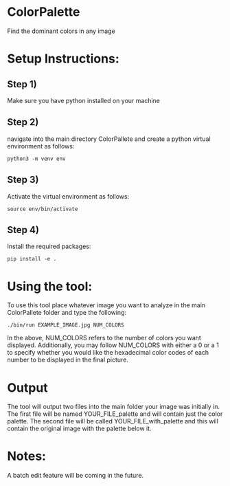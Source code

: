 # ColorPalette
Find the dominant colors in any image

# Setup Instructions:
## Step 1)
Make sure you have python installed on your machine

## Step 2)
navigate into the main directory ColorPallete and create a python virtual environment as follows:
```
python3 -m venv env
```

## Step 3)
Activate the virtual environment as follows:
```
source env/bin/activate
```

## Step 4)
Install the required packages:
```
pip install -e .
```

# Using the tool:
To use this tool place whatever image you want to analyze in the main ColorPallete folder and type the following:
```
./bin/run EXAMPLE_IMAGE.jpg NUM_COLORS
```
In the above, NUM_COLORS refers to the number of colors you want displayed. Additionally, you may follow NUM_COLORS with either a 0 or a 1 to specify whether you would like the hexadecimal color codes of each number to be displayed in the final picture.

# Output
The tool will output two files into the main folder your image was initially in. The first file will be named YOUR_FILE_palette and will contain just the color palette. The second file will be called YOUR_FILE_with_palette and this will contain the original image with the palette below it.

# Notes:
A batch edit feature will be coming in the future.
